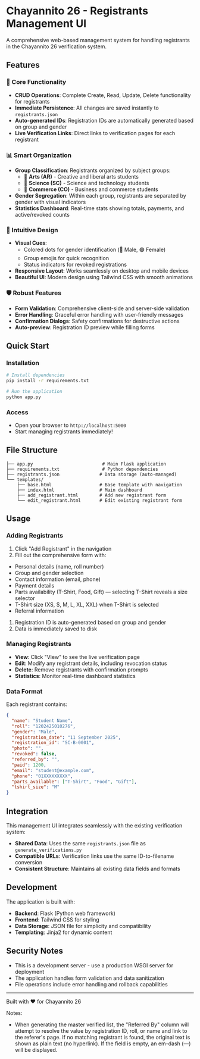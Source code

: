 # Chayannito 26 - Registrants Management UI

A comprehensive web-based management system for handling registrants in the Chayannito 26 verification system.

## Features

### 🎯 Core Functionality
- **CRUD Operations**: Complete Create, Read, Update, Delete functionality for registrants
- **Immediate Persistence**: All changes are saved instantly to `registrants.json`
- **Auto-generated IDs**: Registration IDs are automatically generated based on group and gender
- **Live Verification Links**: Direct links to verification pages for each registrant

### 📊 Smart Organization
- **Group Classification**: Registrants organized by subject groups:
  - 🎨 **Arts (AR)** - Creative and liberal arts students
  - 🔬 **Science (SC)** - Science and technology students  
  - 💼 **Commerce (CO)** - Business and commerce students
- **Gender Segregation**: Within each group, registrants are separated by gender with visual indicators
- **Statistics Dashboard**: Real-time stats showing totals, payments, and active/revoked counts

### 🎨 Intuitive Design
- **Visual Cues**: 
  - Colored dots for gender identification (🔵 Male, 🟣 Female)
  - Group emojis for quick recognition
  - Status indicators for revoked registrations
- **Responsive Layout**: Works seamlessly on desktop and mobile devices
- **Beautiful UI**: Modern design using Tailwind CSS with smooth animations

### 🛡️ Robust Features
- **Form Validation**: Comprehensive client-side and server-side validation
- **Error Handling**: Graceful error handling with user-friendly messages
- **Confirmation Dialogs**: Safety confirmations for destructive actions
- **Auto-preview**: Registration ID preview while filling forms

## Quick Start

### Installation
```bash
# Install dependencies
pip install -r requirements.txt

# Run the application
python app.py
```

### Access
- Open your browser to `http://localhost:5000`
- Start managing registrants immediately!

## File Structure

```
├── app.py                          # Main Flask application
├── requirements.txt                # Python dependencies
├── registrants.json               # Data storage (auto-managed)
└── templates/
    ├── base.html                  # Base template with navigation
    ├── index.html                 # Main dashboard
    ├── add_registrant.html        # Add new registrant form
    └── edit_registrant.html       # Edit existing registrant form
```

## Usage

### Adding Registrants
1. Click "Add Registrant" in the navigation
2. Fill out the comprehensive form with:

- Personal details (name, roll number)
- Group and gender selection
- Contact information (email, phone)
- Payment details
- Parts availability (T-Shirt, Food, Gift) — selecting T-Shirt reveals a size selector
- T-Shirt size (XS, S, M, L, XL, XXL) when T-Shirt is selected
- Referral information

1. Registration ID is auto-generated based on group and gender
2. Data is immediately saved to disk

### Managing Registrants
 
- **View**: Click "View" to see the live verification page
- **Edit**: Modify any registrant details, including revocation status
- **Delete**: Remove registrants with confirmation prompts
- **Statistics**: Monitor real-time dashboard statistics

### Data Format

Each registrant contains:

```json
{
  "name": "Student Name",
  "roll": "1202425010276",
  "gender": "Male",
  "registration_date": "11 September 2025",
  "registration_id": "SC-B-0001",
  "photo": "",
  "revoked": false,
  "referred_by": "",
  "paid": 1200,
  "email": "student@example.com",
  "phone": "01XXXXXXXXX",
  "parts_available": ["T-Shirt", "Food", "Gift"],
  "tshirt_size": "M"
}
```

## Integration

This management UI integrates seamlessly with the existing verification system:


- **Shared Data**: Uses the same `registrants.json` file as `generate_verifications.py`
- **Compatible URLs**: Verification links use the same ID-to-filename conversion
- **Consistent Structure**: Maintains all existing data fields and formats

## Development

The application is built with:

- **Backend**: Flask (Python web framework)
- **Frontend**: Tailwind CSS for styling
- **Data Storage**: JSON file for simplicity and compatibility
- **Templating**: Jinja2 for dynamic content

## Security Notes

- This is a development server - use a production WSGI server for deployment
- The application handles form validation and data sanitization
- File operations include error handling and rollback capabilities

---

Built with ❤️ for Chayannito 26

Notes:

- When generating the master verified list, the "Referred By" column will attempt to resolve the value by registration ID, roll, or name and link to the referer's page. If no matching registrant is found, the original text is shown as plain text (no hyperlink). If the field is empty, an em-dash (—) will be displayed.
